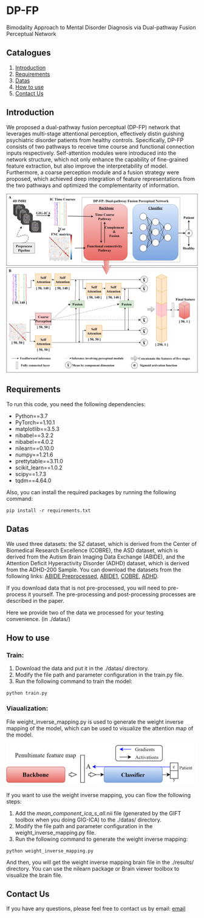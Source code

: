 # DP-FP
Bimodality Approach to Mental Disorder Diagnosis via Dual-pathway Fusion Perceptual Network

## Catalogues
1. [Introduction](##Introduction)
2. [Requirements](##Requirements)
3. [Datas](##Datas)
4. [How to use](##Howtouse)
5. [Contact Us](##ContactUs)

## Introduction
We proposed a dual-pathway fusion perceptual (DP-FP) network that leverages multi-stage attentional perception, effectively distin guishing psychiatric disorder patients from healthy controls. 
Specifically, DP-FP consists of two pathways to receive time course and functional connection inputs respectively. 
Self-attention modules were introduced into the network structure, which not only enhance the capability of fine-grained feature extraction, but also improve the interpretability of model. 
Furthermore, a coarse perception module and a fusion strategy were proposed, which achieved deep integration of feature representations from the two pathways and optimized the complementarity of information.

![Overview of DP-FP!](./docs/figures/Fig1_overview.png)

## Requirements
To run this code, you need the following dependencies:
- Python==3.7
- PyTorch==1.10.1
- matplotlib==3.5.3
- nibabel==3.2.2
- nibabel==4.0.2
- nilearn==0.10.0
- numpy==1.21.6
- prettytable==3.11.0
- scikit_learn==1.0.2
- scipy==1.7.3
- tqdm==4.64.0

Also, you can install the required packages by running the following command:
```
pip install -r requirements.txt
```

## Datas

We used three datasets: the SZ dataset, which is derived from the Center of Biomedical Research Excellence (COBRE), the ASD dataset, which is derived from the Autism Brain Imaging Data Exchange (ABIDE), and the Attention 
Deficit Hyperactivity Disorder (ADHD) dataset, which is derived from the ADHD-200 Sample.
You can download the datasets from the following links:
[ABIDE Preprocessed](http://preprocessed-connectomes-project.org/abide/),
[ABIDE1](https://fcon_1000.projects.nitrc.org/indi/abide/abide_I.html),
[COBRE](https://fcon_1000.projects.nitrc.org/indi/retro/cobre.html),
[ADHD](https://fcon_1000.projects.nitrc.org/indi/adhd200/).

If you download data that is not pre-processed, you will need to pre-process it yourself. The pre-processing and post-processing processes are described in the paper.

Here we provide two of the data we processed for your testing convenience. (in ./datas/)

## How to use
### Train:
1. Download the data and put it in the ./datas/ directory.
2. Modify the file path and parameter configuration in the train.py file.
3. Run the following command to train the model:
```
python train.py
```
### Viaualization:

File weight_inverse_mapping.py is used to generate the weight inverse mapping of the model, which can be used to visualize the attention map of the model.

![weight_inverse_mapping](./docs/figures/Fig5.png)

If you want to use the weight inverse mapping, you can flow the following steps:

1. Add the _mean_component_ica_s_all_.nii file (generated by the GIFT toolbox when you doing GIG-ICA) to the ./datas/ directory.
2. Modify the file path and parameter configuration in the weight_inverse_mapping.py file.
3. Run the following command to generate the weight inverse mapping:
```
python weight_inverse_mapping.py
```
And then, you will get the weight inverse mapping brain file in the ./results/ directory. You can use the nilearn package or Brain viewer toolbox to visualize the brain file.

## Contact Us

If you have any questions, please feel free to contact us by email: [email](mailto:xuruipeng@mail.ustc.edu.cn)

